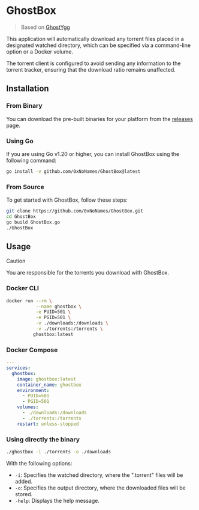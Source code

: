 # GhostBox

> Based on [GhostYgg](https://github.com/GuillaumeMCK/GhostYgg)

This application will automatically download any torrent files placed in a designated watched directory, which can be specified via a command-line option or a Docker volume.

The torrent client is configured to avoid sending any information to the torrent tracker, ensuring that the download ratio remains unaffected.

## Installation

### From Binary

You can download the pre-built binaries for your platform from the [releases](https://github.com/0xNoNames/GhostBox/releases) page.

### Using Go

If you are using Go v1.20 or higher, you can install GhostBox using the following command:

```bash
go install -v github.com/0xNoNames/GhostBox@latest
```

### From Source

To get started with GhostBox, follow these steps:

```bash
git clone https://github.com/0xNoNames/GhostBox.git
cd GhostBox
go build GhostBox.go
./GhostBox
```

## Usage

> [!CAUTION]
> You are responsible for the torrents you download with GhostBox.

### Docker CLI

```sh
docker run --rm \
           --name ghostbox \
           -e PUID=501 \
           -e PGID=501 \
           -v ./downloads:/downloads \
           -v ./torrents:/torrents \
          ghostbox:latest
```

### Docker Compose

```yaml
---
services:
  ghostbox:
    image: ghostbox:latest
    container_name: ghostbox
    environment:
      - PUID=501
      - PGID=501
    volumes:
      - ./downloads:/downloads
      - ./torrents:/torrents
    restart: unless-stopped
```

### Using directly the binary

```sh
./ghostbox -i ./torrents -o ./downloads
```

With the following options:

- `-i`: Specifies the watched directory, where the ".torrent" files will be added.
- `-o`: Specifies the output directory, where the downloaded files will be stored.
- `-help`: Displays the help message.

